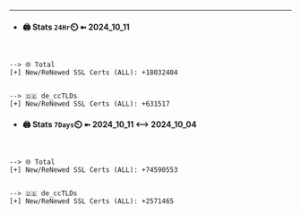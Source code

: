 

---
- #### 🖨️ **Stats** `24Hr`⏲️ ➼ 2024_10_11
```console


--> 🌐 Total
[+] New/ReNewed SSL Certs (ALL): +18032404


--> 🇩🇪 de_ccTLDs
[+] New/ReNewed SSL Certs (ALL): +631517

```

- #### 🖨️ **Stats** `7Days`⏲️ ➼ 2024_10_11 <--> 2024_10_04
```console


--> 🌐 Total
[+] New/ReNewed SSL Certs (ALL): +74590553


--> 🇩🇪 de_ccTLDs
[+] New/ReNewed SSL Certs (ALL): +2571465

```

